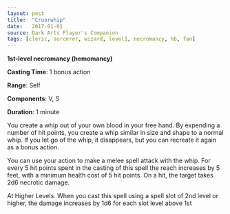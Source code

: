 ```yaml
---
layout: post
title:  "Cruorwhip"
date:   2017-01-01
source: Dark Arts Player's Companion
tags: [cleric, sorcerer, wizard, level1, necromancy, hb, fan]
---
```


**1st-level necromancy (hemomancy)**

**Casting Time**: 1 bonus action

**Range**: Self

**Components**: V, S

**Duration**: 1 minute

You create a whip out of your own blood in your free hand. By expending a number of hit points, you create a whip similar in size and shape to a normal whip. If you let go of the whip, it disappears, but you can recreate it again as a bonus action.

You can use your action to make a melee spell attack with the whip. For every 5 hit points spent in the casting of this spell the reach increases by 5 feet, with a minimum health cost of 5 hit points. On a hit, the target takes 2d6 necrotic damage.

At Higher Levels. When you cast this spell using a spell slot of 2nd level or higher, the damage increases by 1d6 for each slot level above 1st
